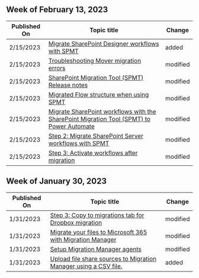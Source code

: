 <!-- This file is generated automatically each week. Changes made to this file will be overwritten.-->



## Week of February 13, 2023


| Published On |Topic title | Change |
|------|------------|--------|
| 2/15/2023 | [Migrate SharePoint Designer workflows with SPMT](/SharepointMigration/spmt-workflow-migration-spd) | added |
| 2/15/2023 | [Troubleshooting Mover migration errors](/SharepointMigration/mover-error-faq) | modified |
| 2/15/2023 | [SharePoint Migration Tool (SPMT) Release notes](/SharepointMigration/new-and-improved-features-in-the-sharepoint-migration-tool) | modified |
| 2/15/2023 | [Migrated Flow structure when using SPMT](/SharepointMigration/spmt-workflow-migrated-flows) | modified |
| 2/15/2023 | [Migrate SharePoint workflows with the SharePoint Migration Tool (SPMT) to Power Automate](/SharepointMigration/spmt-workflow-overview) | modified |
| 2/15/2023 | [Step 2: Migrate SharePoint Server workflows with SPMT](/SharepointMigration/spmt-workflow-step2) | modified |
| 2/15/2023 | [Step 3: Activate workflows after migration](/SharepointMigration/spmt-workflow-step3) | modified |


## Week of January 30, 2023


| Published On |Topic title | Change |
|------|------------|--------|
| 1/31/2023 | [Step 3: Copy to migrations tab for Dropbox migration](/SharepointMigration/mm-dropbox-step3-copy-to-migrations) | modified |
| 1/31/2023 | [Migrate your files to Microsoft 365 with Migration Manager](/SharepointMigration/mm-get-started) | modified |
| 1/31/2023 | [Setup Migration Manager agents](/SharepointMigration/mm-setup-clients) | modified |
| 1/31/2023 | [Upload file share sources to Migration Manager using a CSV file.](/SharepointMigration/mm-fileshare-source-scan-csv-upload) | added |
